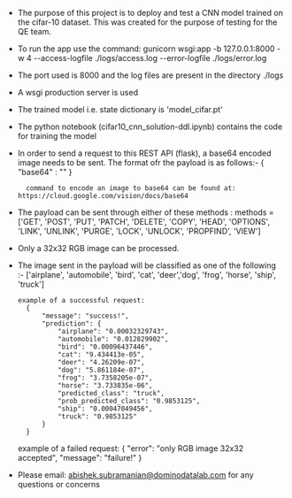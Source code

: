 - The purpose of this project is to deploy and test a CNN model trained on the cifar-10 dataset. This was created for the purpose of testing for the QE team.

- To run the app use the command:
	gunicorn wsgi:app -b 127.0.0.1:8000 -w 4 --access-logfile ./logs/access.log --error-logfile ./logs/error.log

- The port used is 8000 and the log files are present in the directory ./logs

- A wsgi production server is used

- The trained model i.e. state dictionary is 'model_cifar.pt' 

- The python notebook (cifar10_cnn_solution-ddl.ipynb) contains the code for training the model

- In order to send a request to this REST API (flask), a base64 encoded image needs to be sent. The format ofr the payload is as follows:-
		{
			"base64" : "<base64 encoding of the image>"
		}

		command to encode an image to base64 can be found at: https://cloud.google.com/vision/docs/base64

- The payload can be sent through either of these methods : 
	methods = ['GET', 'POST', 'PUT', 'PATCH', 'DELETE', 'COPY', 'HEAD', 'OPTIONS', 'LINK', 'UNLINK', 'PURGE', 'LOCK', 'UNLOCK', 'PROPFIND', 'VIEW']

- Only a 32x32 RGB image can be processed.

- The image sent in the payload will be classified as one of the following :-
      ['airplane', 'automobile', 'bird', 'cat', 'deer','dog', 'frog', 'horse', 'ship', 'truck']

      example of a successful request:
      	{
		    "message": "success!",
		    "prediction": {
		        "airplane": "0.00032329743",
		        "automobile": "0.012829902",
		        "bird": "0.00096437446",
		        "cat": "9.434413e-05",
		        "deer": "4.26209e-07",
		        "dog": "5.861184e-07",
		        "frog": "3.7358205e-07",
		        "horse": "3.733835e-06",
		        "predicted_class": "truck",
		        "prob_predicted_class": "0.9853125",
		        "ship": "0.00047049456",
		        "truck": "0.9853125"
		    }
		}

	example of a failed request:
		{
		    "error": "only RGB image 32x32 accepted",
		    "message": "failure!"
		}

 - Please email: abishek.subramanian@dominodatalab.com for any questions or concerns 

